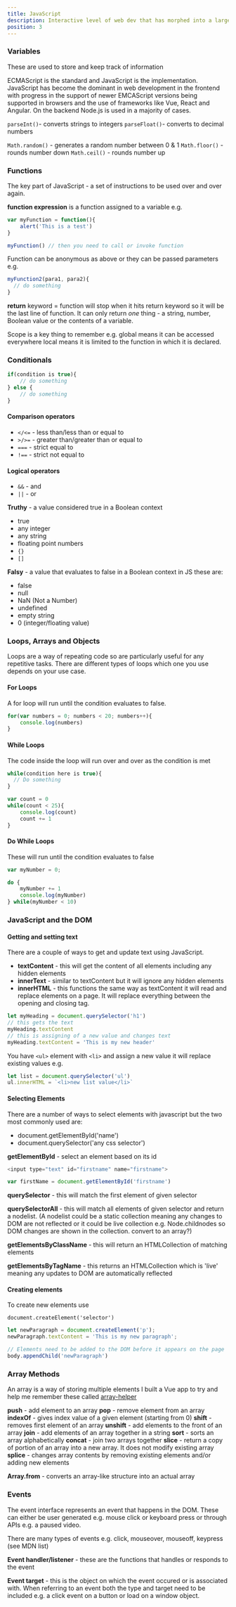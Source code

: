 ```yaml
---
title: JavaScript
description: Interactive level of web dev that has morphed into a large ecosystem
position: 3
---
```

### Variables

These are used to store and keep track of information

ECMAScript is the standard and JavaScript is the implementation. JavaScript has become the dominant in web development in the frontend with progress in the support of newer EMCAScript versions being supported in browsers and the use of frameworks like Vue, React and Angular. On the backend Node.js is used in a majority of cases.

`parseInt()`- converts strings to integers
`parseFloat()`- converts to decimal numbers

`Math.random()` - generates a random number between 0 & 1
`Math.floor()` - rounds number down
`Math.ceil()` - rounds number up

<!-- Look up math object -->

### Functions

The key part of JavaScript - a set of instructions to be used over and over again.

**function expression** is a function assigned to a variable e.g.

```javascript
var myFunction = function(){
    alert('This is a test')
}

myFunction() // then you need to call or invoke function
```

Function can be anonymous as above or they can be passed parameters e.g.

```javascript
myFunction2(para1, para2){
  // do something
}
```

**return** keyword = function will stop when it hits return keyword so it will be the last line of function. It can only return _one_ thing - a string, number, Boolean value or the contents of a variable.

Scope is a key thing to remember e.g. global means it can be accessed everywhere local means it is limited to the function in which it is declared.

### Conditionals

```javascript
if(condition is true){
    // do something
} else {
    // do something
}
```

#### Comparison operators

- `</<=` - less than/less than or equal to
- `>/>=` - greater than/greater than or equal to
- `===` - strict equal to
- `!==` - strict not equal to

#### Logical operators

- `&&` - and
- `||` - or

**Truthy** - a value considered true in a Boolean context

- true
- any integer
- any string
- floating point numbers
- `{}`
- `[]`

**Falsy** - a value that evaluates to false in a Boolean context in JS these are:

- false
- null
- NaN (Not a Number)
- undefined
- empty string
- 0 (integer/floating value)

### Loops, Arrays and Objects

Loops are a way of repeating code so are particularly useful for any repetitive tasks. There are different types of loops which one you use depends on your use case.

#### For Loops

A for loop will run until the condition evaluates to false.

```javascript
for(var numbers = 0; numbers < 20; numbers++){
    console.log(numbers)
}
```

#### While Loops

The code inside the loop will run over and over as the condition is met

```javascript
while(condition here is true){
  // Do something
}

var count = 0
while(count < 25){
    console.log(count)
    count += 1
}
```

#### Do While Loops

These will run until the condition evaluates to false

```javascript
var myNumber = 0;

do {
    myNumber += 1
    console.log(myNumber)
} while(myNumber < 10)
```

### JavaScript and the DOM

#### Getting and setting text

There are a couple of ways to get and update text using JavaScript.

- **textContent** - this will get the content of all elements including any hidden elements
- **innerText** -  similar to textContent but it will ignore any hidden elements
- **innerHTML** - this functions the same way as textContent it will read and replace elements on a page. It will replace everything between the opening and closing tag.

```javascript
let myHeading = document.querySelector('h1')
// this gets the text
myHeading.textContent
// this is assigning of a new value and changes text
myHeading.textContent = 'This is my new header'
```

You have `<ul>` element with `<li>` and assign a new value it will replace existing values e.g.

```javascript
let list = document.querySelector('ul')
ul.innerHTML = `<li>new list value</li>`
```

#### Selecting Elements

There are a number of ways to select elements with javascript but the two most commonly used are:

- document.getElementById('name')
- document.querySelector('any css selector')

**getElementById** - select an element based on its id

```javascript
<input type="text" id="firstname" name="firstname">

var firstName = document.getElementById('firstname')
```

**querySelector** - this will match the first element of given selector

**querySelectorAll** - this will match all elements of given selector and return a nodelist. (A nodelist could be a static collection meaning any changes to DOM are not reflected or it could be live collection e.g. Node.childnodes so DOM changes are shown in the collection. convert to an array?)

**getElementsByClassName** - this will return an HTMLCollection of matching elements

**getElementsByTagName** - this returns an HTMLCollection which is 'live' meaning any updates to DOM are automatically reflected

#### Creating elements

To create new elements use

`document.createElement('selector')`

```javascript
let newParagraph = document.createElement('p');
newParagraph.textContent = 'This is my new paragraph';

// Elements need to be added to the DOM before it appears on the page
body.appendChild('newParagraph')
```

### Array Methods

An array is a way of storing multiple elements I built a Vue app to try and help me remember these called [array-helper](https://array-helper.vercel.app)

**push** - add element to an array
**pop** - remove element from an array
**indexOf** - gives index value of a given element (starting from 0)
**shift** - removes first element of an array
**unshift** - add elements to the front of an array
**join** - add elements of an array together in a string
**sort** - sorts an array alphabetically
**concat** - join two arrays together
**slice** - return a copy of portion of an array into a new array. It does not modify existing array
**splice** - changes array contents by removing existing elements and/or adding new elements

**Array.from** - converts an array-like structure into an actual array

### Events

The event interface represents an event that happens in the DOM. These can either be user generated e.g. mouse click or keyboard press or through APIs e.g. a paused video.

There are many types of events e.g. click, mouseover, mouseoff, keypress (see MDN list)

**Event handler/listener** - these are the functions that handles or responds to the event

**Event target** - this is the object on which the event occured or is associated with. When referring to an event both the type and target need to be included e.g. a click event on a button or load on a window object.

<!-- PROMISES -->
